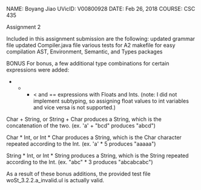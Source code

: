 NAME: Boyang Jiao
UVicID: V00800928
DATE: Feb 26, 2018
COURSE: CSC 435

Assignment 2

Included in this assignment submission are the following:
updated grammar file
updated Compiler.java file
various tests for A2
makefile for easy compilation
AST, Environment, Semantic, and Types packages

BONUS
For bonus, a few additional type combinations for certain expressions were added:

+ - * < and == expressions with Floats and Ints. (note: I did not implement subtyping, so assigning float values to int variables and vice versa is not supported.)

Char + String, or String + Char produces a String, which is the concatenation of the two. (ex. 'a' + "bcd" produces "abcd")

Char * Int, or Int * Char produces a String, which is the Char character repeated according to the Int. (ex. 'a' * 5 produces "aaaaa")

String * Int, or Int * String produces a String, which is the String repeated according to the Int. (ex. "abc" * 3 produces "abcabcabc")


As a result of these bonus additions, the provided test file woSt_3.2.2.a_invalid.ul is actually valid.